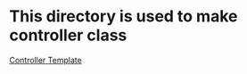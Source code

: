# This directory is used to make controller class

[Controller Template](https://github.com/Pasdaven/Gcard/blob/61d712586ef5ef2955b77575b58fcd7c9b9c4789/backend/src/main/java/com/pasdaven/backend/controller/UserController.java)